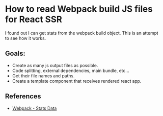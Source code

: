 # How to read Webpack build JS files for React SSR

I found out I can get stats from the webpack build object. This is an attempt
to see how it works.

## Goals:

- Create as many js output files as possible.
- Code splitting, external dependencies, main bundle, etc...
- Get their file names and paths.
- Create a template component that receives rendered react app.

## References

- [Webpack - Stats Data](https://webpack.js.org/api/stats/)
